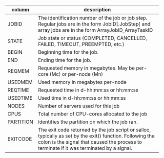 column | description
-------|---------
JOBID | The identification number of the job or job step. Regular jobs are in the form JobID[.JobStep] and array jobs are in the form ArrayJobID_ArrayTaskID
STATE | Job state or status (COMPLETED, CANCELLED, FAILED, TIMEOUT, PREEMPTED, etc.)
BEGIN | Beginning time for the job.
END | Ending time for the job.
REQMEM | Requested memory in megabytes. May be per-core (Mc) or per-node (Mn)
USEDMEM | Used memory in megabytes per-node
REQTIME | Requested time in d-hh:mm:ss or hh:mm:ss
USEDTIME | Used time in d-hh:mm:ss or hh:mm:ss
NODES | Number of servers used for this job
CPUS | Total number of CPU-cores allocated to the job
PARTITION | Identifies the partition on which the job ran.
EXITCODE | The exit code returned by the job script or salloc, typically as set by the exit() function. Following the colon is the signal that caused the process to terminate if it was terminated by a signal.